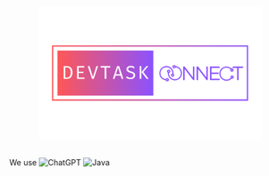 <p align="center">
  <img width="400" height=auto src="https://raw.githubusercontent.com/Adr-oc/DevTask/21d37d0046a0a7007358dc1f2636544970990222/Images/gradientlogo.svg">
</p>

##
We use
![ChatGPT](https://img.shields.io/badge/chatGPT-74aa9c?style=for-the-badge&logo=openai&logoColor=white)
![Java](https://img.shields.io/badge/java-%23ED8B00.svg?style=for-the-badge&logo=openjdk&logoColor=white)
